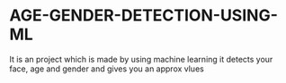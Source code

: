# AGE-GENDER-DETECTION-USING-ML
It is an project which is made by using machine learning it detects your face, age and gender and gives you an approx vlues
